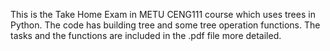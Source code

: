 This is the Take Home Exam in METU CENG111 course which uses trees in Python.
The code has building tree and some tree operation functions.
The tasks and the functions are included in the .pdf file more detailed. 
